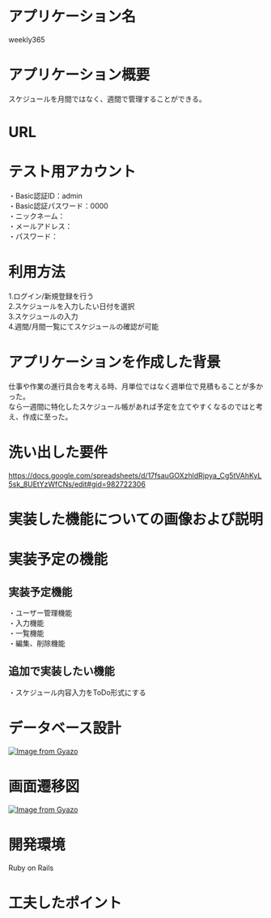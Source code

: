 # アプリケーション名
weekly365
# アプリケーション概要
スケジュールを月間ではなく、週間で管理することができる。
# URL
# テスト用アカウント
・Basic認証ID：admin  
・Basic認証パスワード：0000  
・ニックネーム：  
・メールアドレス：  
・パスワード：  
# 利用方法
1.ログイン/新規登録を行う  
2.スケジュールを入力したい日付を選択  
3.スケジュールの入力  
4.週間/月間一覧にてスケジュールの確認が可能   
# アプリケーションを作成した背景
仕事や作業の進行具合を考える時、月単位ではなく週単位で見積もることが多かった。   
なら一週間に特化したスケジュール帳があれば予定を立てやすくなるのではと考え、作成に至った。
# 洗い出した要件
https://docs.google.com/spreadsheets/d/17fsauGOXzhldRjpya_Cg5tVAhKyL5sk_8UEtYzWfCNs/edit#gid=982722306
# 実装した機能についての画像および説明
# 実装予定の機能
## 実装予定機能
・ユーザー管理機能  
・入力機能  
・一覧機能  
・編集、削除機能
## 追加で実装したい機能
・スケジュール内容入力をToDo形式にする
# データベース設計
[![Image from Gyazo](https://i.gyazo.com/22dffd08a92827afb149f254e9088f0f.png)](https://gyazo.com/22dffd08a92827afb149f254e9088f0f)
# 画面遷移図
[![Image from Gyazo](https://i.gyazo.com/bb0e9f891c643ddc234487dea392fd7d.png)](https://gyazo.com/bb0e9f891c643ddc234487dea392fd7d)
# 開発環境
Ruby on Rails
# 工夫したポイント